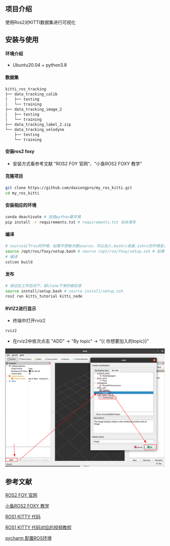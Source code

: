 ## 项目介绍

使用Ros2对KITTI数据集进行可视化

## 安装与使用

#### 环境介绍

- Ubuntu20.04 + python3.8

#### 数据集

```
kitti_ros_tracking
├── data_tracking_calib
│   ├── testing
│   └── training
├── data_tracking_image_2
│   ├── testing
│   └── training
├── data_tracking_label_2.zip
└── data_tracking_velodyne
    ├── testing
    └── training
```

#### 安装ros2 foxy

- 安装方式看参考文献 “ROS2 FOY 官网“、“小鱼ROS2 FOXY 教学”

#### 克隆项目

```bash
git clone https://github.com/daxiongpro/my_ros_kitti.git
cd my_ros_kitti
```

#### 安装相应的环境

```bash
conda deactivate # 选择python基环境
pip install -r requirements.txt # requirements.txt 尚未填写
```

#### 编译

```bash
# source以下ros的环境，如果不想每次都source，可以加入.bashrc或者.zshrc的环境变量中
source /opt/ros/foxy/setup.bash # source /opt/ros/foxy/setup.zsh # 如果你电脑装了zsh
# 编译
colcon build
```

#### 发布

```bash
# 保证在工作空间下，即clone下来的根目录
source install/setup.bash # source install/setup.zsh 
ros2 run kitti_tutorial kitti_node
```

#### RVIZ2进行显示

- 终端中打开rviz2

```bash
rviz2
```

- 在rviz2中依次点击 "ADD" -> "By topic" -> “{{ 你想要加入的topic}}”

![image-20211209102333219](img/image-20211209102333219.png)

## 参考文献

[ROS2 FOY 官网](https://docs.ros.org/en/foxy/)

[小鱼ROS2 FOXY 教学](https://github.com/fishros/d2l-ros2-foxy)

[ROS1 KITTY 代码](https://github.com/seaside2mm/ros-kitti-project)

[ROS1 KITTY 代码对应的视频教程](https://www.bilibili.com/video/BV1qV41167d2)

[pycharm 配置ROS环境](https://blog.csdn.net/Wentage_Tsai/article/details/102764992)

